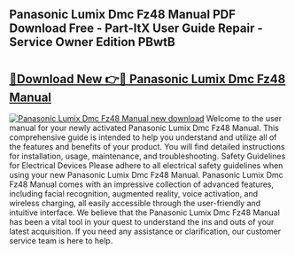 ## Panasonic Lumix Dmc Fz48 Manual PDF Download Free - Part-ItX User Guide Repair - Service Owner Edition PBwtB

# <h2><a href="http://cf24871.oget.top/?id=Panasonic+Lumix+Dmc+Fz48+Manual">🔗Download New 👉🔴 Panasonic Lumix Dmc Fz48 Manual</a></h2>

[![Panasonic Lumix Dmc Fz48 Manual new download](https://i.imgur.com/5g1atiW.png)](http://cf24871.oget.top/?id=Panasonic+Lumix+Dmc+Fz48+Manual)
Welcome to the user manual for your newly activated Panasonic Lumix Dmc Fz48 Manual. This comprehensive guide is intended to help you understand and utilize all of the features and benefits of your product. You will find detailed instructions for installation, usage, maintenance, and troubleshooting. Safety Guidelines for Electrical Devices Please adhere to all electrical safety guidelines when using your new Panasonic Lumix Dmc Fz48 Manual. Panasonic Lumix Dmc Fz48 Manual comes with an impressive collection of advanced features, including facial recognition, augmented reality, voice activation, and wireless charging, all easily accessible through the user-friendly and intuitive interface. We believe that the Panasonic Lumix Dmc Fz48 Manual has been a vital tool in your quest to understand the ins and outs of your latest acquisition. If you need any assistance or clarification, our customer service team is here to help.
